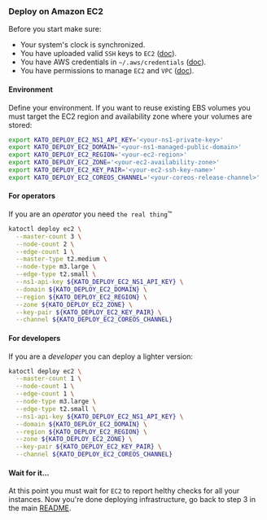 ### Deploy on Amazon EC2

Before you start make sure:
- Your system's clock is synchronized.
- You have uploaded valid `SSH` keys to `EC2` ([doc](http://docs.aws.amazon.com/AWSEC2/latest/UserGuide/ec2-key-pairs.html)).
- You have AWS credentials in `~/.aws/credentials` ([doc](https://github.com/aws/aws-sdk-go/wiki/configuring-sdk#shared-credentials-file)).
- You have permissions to manage `EC2` and `VPC` ([doc](http://docs.aws.amazon.com/IAM/latest/UserGuide/access_permissions.html)).

#### Environment
Define your environment. If you want to reuse existing EBS volumes you must target the EC2 region and availability zone where your volumes are stored:
```bash
export KATO_DEPLOY_EC2_NS1_API_KEY='<your-ns1-private-key>'
export KATO_DEPLOY_EC2_DOMAIN='<your-ns1-managed-public-domain>'
export KATO_DEPLOY_EC2_REGION='<your-ec2-region>'
export KATO_DEPLOY_EC2_ZONE='<your-ec2-availability-zone>'
export KATO_DEPLOY_EC2_KEY_PAIR='<your-ec2-ssh-key-name>'
export KATO_DEPLOY_EC2_COREOS_CHANNEL='<your-coreos-release-channel>'
```

#### For operators
If you are an *operator* you need `the real thing`&trade;
```bash
katoctl deploy ec2 \
  --master-count 3 \
  --node-count 2 \
  --edge-count 1 \
  --master-type t2.medium \
  --node-type m3.large \
  --edge-type t2.small \
  --ns1-api-key ${KATO_DEPLOY_EC2_NS1_API_KEY} \
  --domain ${KATO_DEPLOY_EC2_DOMAIN} \
  --region ${KATO_DEPLOY_EC2_REGION} \
  --zone ${KATO_DEPLOY_EC2_ZONE} \
  --key-pair ${KATO_DEPLOY_EC2_KEY_PAIR} \
  --channel ${KATO_DEPLOY_EC2_COREOS_CHANNEL}
```

#### For developers
If you are a *developer* you can deploy a lighter version:
```bash
katoctl deploy ec2 \
  --master-count 1 \
  --node-count 1 \
  --edge-count 1 \
  --node-type m3.large \
  --edge-type t2.small \
  --ns1-api-key ${KATO_DEPLOY_EC2_NS1_API_KEY} \
  --domain ${KATO_DEPLOY_EC2_DOMAIN} \
  --region ${KATO_DEPLOY_EC2_REGION} \
  --zone ${KATO_DEPLOY_EC2_ZONE} \
  --key-pair ${KATO_DEPLOY_EC2_KEY_PAIR} \
  --channel ${KATO_DEPLOY_EC2_COREOS_CHANNEL}
```

#### Wait for it...
At this point you must wait for `EC2` to report helthy checks for all your instances. Now you're done deploying infrastructure, go back to step 3 in the main [README](https://github.com/h0tbird/kato/blob/master/README.md#3-pre-flight-checklist).
